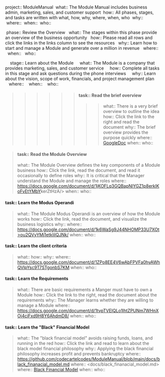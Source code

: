 project:: ModuleManual
&nbsp;what:: The Module Manual includes business admin, marketing, sales, and customer support
&nbsp;how:: All phases, stages, and tasks are written with what, how, why, where, when, who 
&nbsp;why::
&nbsp;where::
&nbsp;when::
&nbsp;who::

&nbsp;phase:: Review the Overview
&nbsp;&nbsp;what:: The stages within this phase provide an overview of the business opportunity
&nbsp;&nbsp;how:: Please read all rows and click the links in the links column to see the resources
&nbsp;&nbsp;why:: Learn how to start and manage a Module and generate over a million in revenue
&nbsp;&nbsp;where:: 
&nbsp;&nbsp;when::
&nbsp;&nbsp;who::

&nbsp;&nbsp;&nbsp;&nbsp;stage:: Learn about the Module
&nbsp;&nbsp;&nbsp;&nbsp;what:: The Module is a company that provides marketing, sales, and customer service
&nbsp;&nbsp;&nbsp;&nbsp;how:: Complete all tasks in this stage and ask questions during the phone interviews
&nbsp;&nbsp;&nbsp;&nbsp;why:: Learn about the vision, scope of work, financials, and project management plan
&nbsp;&nbsp;&nbsp;where:: 
&nbsp;&nbsp;&nbsp;when::
&nbsp;&nbsp;&nbsp;who::

>>>>>> #### task:: Read the brief overview
>>>>>>>> what:: There is a very brief overview to outline the idea 
>>>>>>>> how:: Click the link to the right and read the document
>>>>>>>> why:: The brief overview provides the purpose quickly
>>>>>>>> where:: [GoogleDoc](https://docs.google.com/document/d/1sb5Rw64CejTscp4KLafbDIZ5wuzqAtuWnEyn>IjDXRs/)
>>>>>>>> when::
>>>>>>>> who::

> #### task:: Read the Module Overview
> what:: The Module Overview defines the key components of a Module business
> how:: Click the link, read the document, and read it occasionally to define roles
> why:: It is critical that the Manager understand the Module and manage the roles
> where:: <https://docs.google.com/document/d/1jKOFLq3GQBapNlYGZ1p8erklKoFvEtYMbY>kerZtHzA/>
> when::
> who::

#### task:: Learn the Modus Operandi
> what:: The Module Modus Operandi is an overview of how the Module works
> how:: Click the link, read the document, and visualize the business logistics
> why::
> where:: https://docs.google.com/document/d/1k6WaSg9J44NHOMP33U7XOt>ou2QVyYMj1etkIilQJNk/
> when::
> who::

#### task:: Learn the client criteria
> what::
> how::
> why::
> where:: https://docs.google.com/document/d/1ZPo8EE4V6wAbFPVFa0hyAWhQVlpYsc9T7STgonbS7KM
> when::
> who::

#### task:: Learn the Requirements
> what:: There are basic requirements a Manger must have to own a Module
> how:: Click the link to the right, read the document about the requirements
> why:: The Manager learns whether they are willing to manage a Module
> where:: https://docs.google.com/document/d/1tvpTVEIQLo1lhtZPUNm7WHnXOj4ciFxd9H8Y6AhdmD8/
> when::
> who::

#### task:: Learn the "Black" Financial Model
> what:: The "black financial model" avoids raising funds, loans, and running in the red
> how:: Click the link and read to learn about the black model financial philosophy
> why:: Applying the black financial philosophy increases profit and prevents bankruptcy
> where:: https://github.com/codecartelcodes/ModuleManual/blob/main/docs/black_finanacial_model.md
> where:: <docs/black_finanacial_model.md>
> where:: [Black Financial Model](docs/black_finanacial_model.md)
> when::
> who::
